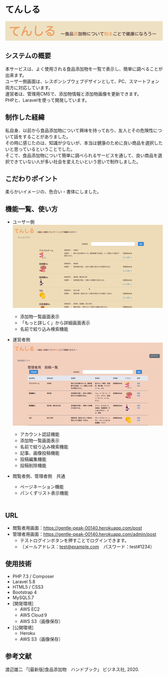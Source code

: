 # てんしる　

![title](title.png)

## システムの概要
本サービスは、よく使用される食品添加物を一覧で表示し、簡単に調べることが出来ます。  
ユーザー側画面は、レスポンシブウェブデザインとして、PC、スマートフォン両方に対応しています。  
運営者は、管理用CMSで、添加物情報と添加物画像を更新できます。  
PHPと、Laravelを使って開発しています。

## 制作した経緯
私自身、以前から食品添加物について興味を持っており、友人とその危険性について話をすることがありました。<br>
その時に感じたのは、知識が少ないが、本当は健康のために良い商品を選択したいと思っているということでした。<br>
そこで、食品添加物について簡単に調べられるサービスを通して、良い商品を選択できていない人が多い社会を変えたいという思いで制作しました。<br>

## こだわりポイント
柔らかいイメージの、色合い・書体にしました。

## 機能一覧、使い方
* ユーザー側<br>
![user](user.gif)<br>
   * 添加物一覧画面表示<br>
   * 「もっと詳しく」から詳細画面表示<br>
   * 名前で絞り込み検索機能<br>

* 運営者側<br>
![admin](admin.gif)<br>
   * アカウント認証機能<br>
   * 添加物一覧画面表示<br>
   * 名前で絞り込み検索機能<br>
   * 記事、画像投稿機能<br>
   * 投稿編集機能<br>
   * 投稿削除機能<br>

* 閲覧者側、管理者側　共通<br>
   * ページネーション機能<br>
   * パンくずリスト表示機能<br>
　
## URL
* 閲覧者用画面：https://gentle-peak-00140.herokuapp.com/post<br>
* 管理者用画面：https://gentle-peak-00140.herokuapp.com/admin/post<br>
   * テストログインボタンを押すことでログインできます。<br>
   * （メールアドレス：test@example.com　パスワード：test#1234）

## 使用技術
* PHP 7.3 / Composer<br>
* Laravel 5.8<br>
* HTML5 / CSS3<br>
* Bootstrap 4<br>
* MySQL5.7<br>
* [開発環境]<br>
   * AWS EC2<br>
   * AWS Cloud９<br>
   * AWS S3（画像保存）<br>
* [公開環境]<br>
   * Heroku<br>
   * AWS S3（画像保存）

## 参考文献
渡辺雄二 「[最新版]食品添加物　ハンドブック」 ビジネス社, 2020.